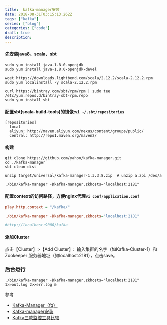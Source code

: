```yaml
---
title:  kafka-manager安装
date: 2018-08-31T03:15:13.262Z
tags: ["kafka"]
series: ["blog"]
categories: ["code"]
draft: true
description:
---
```


#### 先安装java8、scala、sbt
```shell
sudo yum install java-1.8.0-openjdk
sudo yum install java-1.8.0-openjdk-devel

wget https://downloads.lightbend.com/scala/2.12.2/scala-2.12.2.rpm
sudo yum localinstall -y scala-2.12.2.rpm

curl https://bintray.com/sbt/rpm/rpm | sudo tee /etc/yum.repos.d/bintray-sbt-rpm.repo
sudo yum install sbt
```

#### 配置sbt(scala-build-tools)的镜像:`vi ~/.sbt/repositories`
```nginxconf
[repositories]
  local
  aliyun: http://maven.aliyun.com/nexus/content/groups/public/
  central: http://repo1.maven.org/maven2/
```

#### 构建
```shell
git clone https://github.com/yahoo/kafka-manager.git
cd ./kafka-manager
sbt clean dist  

unzip target/universal/kafka-manager-1.3.3.8.zip  # unzip a.zpi /des/a

./bin/kafka-manager -Dkafka-manager.zkhosts="localhost:2181"  
```

#### 配置context的访问路径，方便nginx代理`vi conf/application.conf`
```ini
play.http.context = "/kafka/"

./bin/kafka-manager -Dkafka-manager.zkhosts="localhost:2181"

#http://localhost:9000/kafka

```

#### 添加Cluster
点击【Cluster】>【Add Cluster】：
输入集群的名字（如Kafka-Cluster-1）和 Zookeeper 服务器地址（如localhost:2181），点击save。

### 后台运行
```shell
./bin/kafka-manager -Dkafka-manager.zkhosts="localhost:2181" 1>>out.log 2>>err.log &
```

参考

- [Kafka-Manager（fq）](https://medium.com/@FrissonAI/yahoos-kafka-manager-installation-82fdc4bd1222)
- [Kafka-manager安装](https://blog.csdn.net/yuan_xw/article/details/79188565)
- [Kafka三款监控工具比较](https://blog.csdn.net/xbs1019/article/details/54949324)